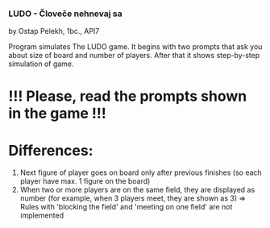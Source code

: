 
### LUDO - Človeče nehnevaj sa ###
by Ostap Pelekh, 1bc., API7

Program simulates The LUDO game.
It begins with two prompts that ask you about size of board and number of players.
After that it shows step-by-step simulation of game.
# !!! Please, read the prompts shown in the game !!! #

# Differences:
1. Next figure of player goes on board only after previous finishes (so each player have max. 1 figure on the board)
2. When two or more players are on the same field, they are displayed as number (for example, when 3 players meet, they are shown as 3)
=> Rules with 'blocking the field' and 'meeting on one field' are not implemented